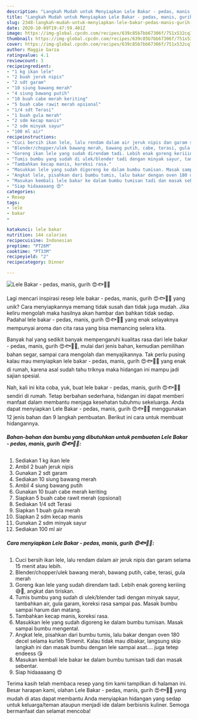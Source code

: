```yaml
---
description: "Langkah Mudah untuk Menyiapkan Lele Bakar - pedas, manis, gurih 😍🐟🍁🐝 Anti Gagal"
title: "Langkah Mudah untuk Menyiapkan Lele Bakar - pedas, manis, gurih 😍🐟🍁🐝 Anti Gagal"
slug: 2348-langkah-mudah-untuk-menyiapkan-lele-bakar-pedas-manis-gurih-anti-gagal
date: 2020-10-09T19:47:59.401Z
image: https://img-global.cpcdn.com/recipes/639c85b7bb67306f/751x532cq70/lele-bakar-pedas-manis-gurih-😍🐟🍁🐝-foto-resep-utama.jpg
thumbnail: https://img-global.cpcdn.com/recipes/639c85b7bb67306f/751x532cq70/lele-bakar-pedas-manis-gurih-😍🐟🍁🐝-foto-resep-utama.jpg
cover: https://img-global.cpcdn.com/recipes/639c85b7bb67306f/751x532cq70/lele-bakar-pedas-manis-gurih-😍🐟🍁🐝-foto-resep-utama.jpg
author: Maggie Garza
ratingvalue: 4.1
reviewcount: 3
recipeingredient:
- "1 kg ikan lele"
- "2 buah jeruk nipis"
- "2 sdt garam"
- "10 siung bawang merah"
- "4 siung bawang putih"
- "10 buah cabe merah keriting"
- "5 buah cabe rawit merah opsional"
- "1/4 sdt Terasi"
- "1 buah gula merah"
- "2 sdm kecap manis"
- "2 sdm minyak sayur"
- "100 ml air"
recipeinstructions:
- "Cuci bersih ikan lele, lalu rendam dalam air jeruk nipis dan garam selama 15 menit atau lebih."
- "Blender/chopper/ulek bawang merah, bawang putih, cabe, terasi, gula merah"
- "Goreng ikan lele yang sudah direndam tadi. Lebih enak goreng keriiing 😅🍃, angkat dan tiriskan."
- "Tumis bumbu yang sudah di ulek/blender tadi dengan minyak sayur, tambahkan air, gula garam, koreksi rasa sampai pas. Masak bumbu sampai harum dan matang."
- "Tambahkan kecap manis, koreksi rasa."
- "Masukkan lele yang sudah digoreng ke dalam bumbu tumisan. Masak sampai bumbu mengental."
- "Angkat lele, pisahkan dari bumbu tumis, lalu bakar dengan oven 180 decel selama kurleb 15menit. Kalau tidak mau dibakar, langsung skip langkah ini dan masak bumbu dengan lele sampai asat.... juga tetep endeess 😘"
- "Masukan kembali lele bakar ke dalam bumbu tumisan tadi dan masak sebentar."
- "Siap hidaaaaang 😍"
categories:
- Resep
tags:
- lele
- bakar
- 

katakunci: lele bakar  
nutrition: 144 calories
recipecuisine: Indonesian
preptime: "PT26M"
cooktime: "PT33M"
recipeyield: "2"
recipecategory: Dinner

---
```



![Lele Bakar - pedas, manis, gurih 😍🐟🍁🐝](https://img-global.cpcdn.com/recipes/639c85b7bb67306f/751x532cq70/lele-bakar-pedas-manis-gurih-😍🐟🍁🐝-foto-resep-utama.jpg)

Lagi mencari inspirasi resep lele bakar - pedas, manis, gurih 😍🐟🍁🐝 yang unik? Cara menyiapkannya memang tidak susah dan tidak juga mudah. Jika keliru mengolah maka hasilnya akan hambar dan bahkan tidak sedap. Padahal lele bakar - pedas, manis, gurih 😍🐟🍁🐝 yang enak selayaknya mempunyai aroma dan cita rasa yang bisa memancing selera kita.

Banyak hal yang sedikit banyak mempengaruhi kualitas rasa dari lele bakar - pedas, manis, gurih 😍🐟🍁🐝, mulai dari jenis bahan, kemudian pemilihan bahan segar, sampai cara mengolah dan menyajikannya. Tak perlu pusing kalau mau menyiapkan lele bakar - pedas, manis, gurih 😍🐟🍁🐝 yang enak di rumah, karena asal sudah tahu triknya maka hidangan ini mampu jadi sajian spesial.




Nah, kali ini kita coba, yuk, buat lele bakar - pedas, manis, gurih 😍🐟🍁🐝 sendiri di rumah. Tetap berbahan sederhana, hidangan ini dapat memberi manfaat dalam membantu menjaga kesehatan tubuhmu sekeluarga. Anda dapat menyiapkan Lele Bakar - pedas, manis, gurih 😍🐟🍁🐝 menggunakan 12 jenis bahan dan 9 langkah pembuatan. Berikut ini cara untuk membuat hidangannya.

<!--inarticleads1-->

##### Bahan-bahan dan bumbu yang dibutuhkan untuk pembuatan Lele Bakar - pedas, manis, gurih 😍🐟🍁🐝:

1. Sediakan 1 kg ikan lele
1. Ambil 2 buah jeruk nipis
1. Gunakan 2 sdt garam
1. Sediakan 10 siung bawang merah
1. Ambil 4 siung bawang putih
1. Gunakan 10 buah cabe merah keriting
1. Siapkan 5 buah cabe rawit merah (opsional)
1. Sediakan 1/4 sdt Terasi
1. Siapkan 1 buah gula merah
1. Siapkan 2 sdm kecap manis
1. Gunakan 2 sdm minyak sayur
1. Sediakan 100 ml air




<!--inarticleads2-->

##### Cara menyiapkan Lele Bakar - pedas, manis, gurih 😍🐟🍁🐝:

1. Cuci bersih ikan lele, lalu rendam dalam air jeruk nipis dan garam selama 15 menit atau lebih.
1. Blender/chopper/ulek bawang merah, bawang putih, cabe, terasi, gula merah
1. Goreng ikan lele yang sudah direndam tadi. Lebih enak goreng keriiing 😅🍃, angkat dan tiriskan.
1. Tumis bumbu yang sudah di ulek/blender tadi dengan minyak sayur, tambahkan air, gula garam, koreksi rasa sampai pas. Masak bumbu sampai harum dan matang.
1. Tambahkan kecap manis, koreksi rasa.
1. Masukkan lele yang sudah digoreng ke dalam bumbu tumisan. Masak sampai bumbu mengental.
1. Angkat lele, pisahkan dari bumbu tumis, lalu bakar dengan oven 180 decel selama kurleb 15menit. Kalau tidak mau dibakar, langsung skip langkah ini dan masak bumbu dengan lele sampai asat.... juga tetep endeess 😘
1. Masukan kembali lele bakar ke dalam bumbu tumisan tadi dan masak sebentar.
1. Siap hidaaaaang 😍




Terima kasih telah membaca resep yang tim kami tampilkan di halaman ini. Besar harapan kami, olahan Lele Bakar - pedas, manis, gurih 😍🐟🍁🐝 yang mudah di atas dapat membantu Anda menyiapkan hidangan yang sedap untuk keluarga/teman ataupun menjadi ide dalam berbisnis kuliner. Semoga bermanfaat dan selamat mencoba!
